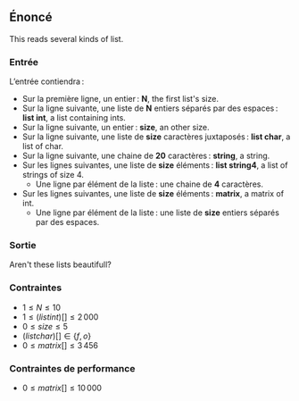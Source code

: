 ## Énoncé

This reads several kinds of list.

### Entrée

L’entrée contiendra :

- Sur la première ligne, un entier : **N**, the first list's size.
- Sur la ligne suivante, une liste de **N** entiers séparés par des espaces :
  **list int**, a list containing ints.
- Sur la ligne suivante, un entier : **size**, an other size.
- Sur la ligne suivante, une liste de **size** caractères juxtaposés : **list
  char**, a list of char.
- Sur la ligne suivante, une chaine de **20** caractères : **string**, a
  string.
- Sur les lignes suivantes, une liste de **size** éléments : **list string4**,
  a list of strings of size 4.
    - Une ligne par élément de la liste : une chaine de **4** caractères.
- Sur les lignes suivantes, une liste de **size** éléments : **matrix**, a
  matrix of int.
    - Une ligne par élément de la liste : une liste de **size** entiers séparés
      par des espaces.

### Sortie

Aren't these lists beautifull?

### Contraintes

- $1 \le N \le 10$
- $1 \le (list int)[ ] \le 2\,000$
- $0 \le size \le 5$
- $(list char)[ ] \in \{f, o\}$
- $0 \le matrix[ ] \le 3\,456$

### Contraintes de performance

- $0 \le matrix[ ] \le 10\,000$
